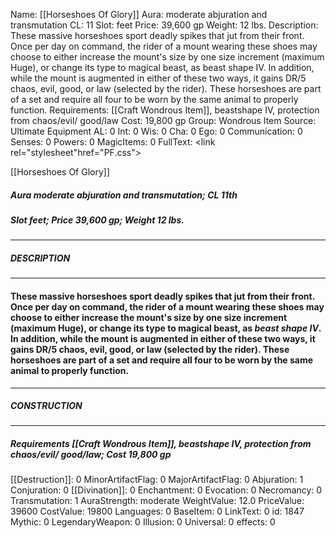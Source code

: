 Name: [[Horseshoes Of Glory]]
Aura: moderate abjuration and transmutation
CL: 11
Slot: feet
Price: 39,600 gp
Weight: 12 lbs.
Description: These massive horseshoes sport deadly spikes that jut from their front. Once per day on command, the rider of a mount wearing these shoes may choose to either increase the mount's size by one size increment (maximum Huge), or change its type to magical beast, as beast shape IV. In addition, while the mount is augmented in either of these two ways, it gains DR/5 chaos, evil, good, or law (selected by the rider). These horseshoes are part of a set and require all four to be worn by the same animal to properly function.
Requirements: [[Craft Wondrous Item]], beastshape IV, protection from chaos/evil/ good/law
Cost: 19,800 gp
Group: Wondrous Item
Source: Ultimate Equipment
AL: 0
Int: 0
Wis: 0
Cha: 0
Ego: 0
Communication: 0
Senses: 0
Powers: 0
MagicItems: 0
FullText: <link rel="stylesheet"href="PF.css"><div class="heading"><p class="alignleft">[[Horseshoes Of Glory]]</p><div style="clear: both;"></div></div><div><h5><b>Aura </b>moderate abjuration and transmutation; <b>CL </b>11th</h5><h5><b>Slot </b>feet; <b>Price </b>39,600 gp; <b>Weight </b>12 lbs.</h5></div><hr/><div><h5><b>DESCRIPTION</b></h5></div><hr/><div><h4><p>These massive horseshoes sport deadly spikes that jut from their front. Once per day on command, the rider of a mount wearing these shoes may choose to either increase the mount's size by one size increment (maximum Huge), or change its type to magical beast, as <i>beast shape IV</i>. In addition, while the mount is augmented in either of these two ways, it gains DR/5 chaos, evil, good, or law (selected by the rider). These horseshoes are part of a set and require all four to be worn by the same animal to properly function.</p></h4></div><hr/><div><h5><b>CONSTRUCTION</b></h5></div><hr/><div><h5><b>Requirements </b>[[Craft Wondrous Item]], <i>beastshape IV</i>, <i>protection from chaos/evil/ good/law</i>; <b>Cost </b>19,800 gp</h5></div>
[[Destruction]]: 0
MinorArtifactFlag: 0
MajorArtifactFlag: 0
Abjuration: 1
Conjuration: 0
[[Divination]]: 0
Enchantment: 0
Evocation: 0
Necromancy: 0
Transmutation: 1
AuraStrength: moderate
WeightValue: 12.0
PriceValue: 39600
CostValue: 19800
Languages: 0
BaseItem: 0
LinkText: 0
id: 1847
Mythic: 0
LegendaryWeapon: 0
Illusion: 0
Universal: 0
effects: 0
